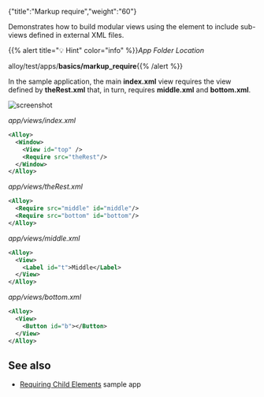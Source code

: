 {"title":"Markup require","weight":"60"}

Demonstrates how to build modular views using the <Require/> element to include sub-views defined in external XML files.

{{% alert title="💡 Hint" color="info" %}}*App Folder Location*

alloy/test/apps/**basics/markup\_require**{{% /alert %}}

In the sample application, the main **index.xml** view requires the view defined by **theRest.xml** that,  in turn, requires **middle.xml** and **bottom.xml**.

![screenshot](/Images/appc/download/attachments/41845691/screenshot.png)

*app/views/index.xml*

```xml
<Alloy>
  <Window>
    <View id="top" />
    <Require src="theRest"/>
  </Window>
</Alloy>
```

*app/views/theRest.xml*

```xml
<Alloy>
  <Require src="middle" id="middle"/>
  <Require src="bottom" id="bottom"/>
</Alloy>
```

*app/views/middle.xml*

```xml
<Alloy>
  <View>
    <Label id="t">Middle</Label>
  </View>
</Alloy>
```

*app/views/bottom.xml*

```xml
<Alloy>
  <View>
    <Button id="b"></Button>
  </View>
</Alloy>
```

## See also

* [Requiring Child Elements](/docs/appc/Alloy_Framework/Alloy_Guide/Alloy_Test_Apps/Advanced/Requiring_Child_Elements/) sample app
